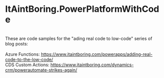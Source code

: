 # ItAintBoring.PowerPlatformWithCode
\
These are code samples for the "ading real code to low-code" series of blog posts:\
\
Azure Functions:    https://www.itaintboring.com/powerapps/adding-real-code-to-the-low-code/ \
CDS Custom Actions: https://www.itaintboring.com/dynamics-crm/powerautomate-strikes-again/ 
